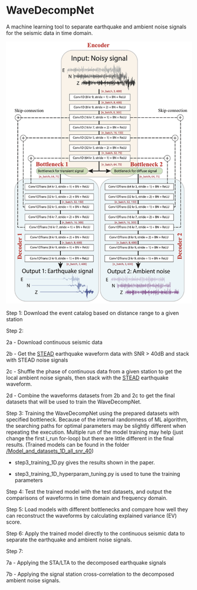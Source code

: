 # WaveDecompNet

A machine learning tool to separate earthquake and ambient noise signals for the seismic data in time domain.

![WaveDecompNet](WaveDecompNet_structure.png)

 

Step 1: Download the event catalog based on distance range to a given station 


Step 2: 

2a - Download continuous seismic data

2b - Get the [STEAD](https://github.com/smousavi05/STEAD) earthquake waveform data with SNR > 40dB and stack with STEAD noise signals

2c - Shuffle the phase of continuous data from a given station to get the local ambient noise signals, then stack with 
the [STEAD](https://github.com/smousavi05/STEAD) earthquake waveform.

2d - Combine the waveforms datasets from 2b and 2c to get the final datasets that will be used to train the 
WaveDecompNet.


Step 3: Training the WaveDecompNet using the prepared datasets with specified bottleneck. Because of the internal 
randomness of ML algorithm, the searching paths for optimal parameters may be slightly different when repeating the 
execution. Multiple run of the model training may help (just change the first i_run for-loop) but there are little 
different in the final results.
(Trained models can be found in the folder [/Model_and_datasets_1D_all_snr_40](https://github.com/yinjiuxun/WaveDecompNet/tree/stable/Model_and_datasets_1D_all_snr_40))

- step3_training_1D.py gives the results shown in the paper.

- step3_training_1D_hyperparam_tuning.py is used to tune the training parameters

Step 4: Test the trained model with the test datasets, and output the comparisons of waveforms in time domain and 
frequency domain.


Step 5: Load models with different bottlenecks and compare how well they can reconstruct the waveforms by calculating 
explained variance (EV) score.


Step 6: Apply the trained model directly to the continuous seismic data to separate the earthquake and ambient noise 
signals.


Step 7: 

7a - Applying the STA/LTA to the decomposed earthquake signals 

7b - Applying the signal station cross-correlation 
to the decomposed ambient noise signals.